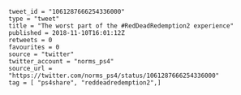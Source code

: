 ```
tweet_id = "1061287666254336000"
type = "tweet"
title = "The worst part of the #RedDeadRedemption2 experience"
published = 2018-11-10T16:01:12Z
retweets = 0
favourites = 0
source = "twitter"
twitter_account = "norms_ps4"
source_url = "https://twitter.com/norms_ps4/status/1061287666254336000"
tag = [ "ps4share", "reddeadredemption2",]
```

<p class='image'><img src='http://mnf.m17s.net/2018/11/10/DrpzgbiW4AAt-Dc.jpg' alt=''></p>

